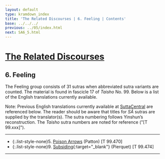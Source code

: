 ```yaml
---
layout: default
type: kramdown_index
title: 'The Related Discourses | 6. Feeling | Contents'
base: ../../../
previous: ../05/index.html
next: SA6_5.html
---
```


# [The Related Discourses](../index.html)
## 6. Feeling

The Feeling group consists of 31 sutras when abbreviated sutra variants are counted. The material is found in fascicle 17 of *Taisho* No. 99. Below is a list of the English translations currently available.

Note: Previous English translations currently available at <a href="https://suttacentral.net/" target="_blank">SuttaCentral</a> are referenced below. The reader should be aware that titles for *SĀ* sutras are supplied by the translator(s). The sutra numbering follows Yinshun’s reconstruction. The *Taisho* sutra numbers are noted for reference ("[T 99.xxx]").

---

* {:.list-style-none}5\. [Poison Arrows](SA6_5.html) (Patton) [T 99.470]
      <!--<li>6. Planting a Tree <span class="links">[T 99.471]</span></li>
      <li>7. Planting a Tree <span class="links">[T 99.472]</span></li>
      <li>8. Planting a Tree <span class="links">[T 99.473]</span></li>
      -->
* {:.list-style-none}9\. [Subsiding](https://suttacentral.net/sa474/en/pierquet){:target="_blank"} (Pierquet) [T 99.474]
      <!--
          <li>10. Planting a Tree <span class="links">[T 99.475]</span></li>
          <li>11. Planting a Tree <span class="links">[T 99.475]</span></li>
          <li>12. Planting a Tree <span class="links">[T 99.475]</span></li>
          <li>13. Planting a Tree <span class="links">[T 99.475]</span></li>
          <li>14. Planting a Tree <span class="links">[T 99.475]</span></li>
          <li>15. Planting a Tree <span class="links">[T 99.475]</span></li>
          <li>16. Planting a Tree <span class="links">[T 99.475]</span></li>
          <li>17. Planting a Tree <span class="links">[T 99.476]</span></li>
          <li>18. Planting a Tree <span class="links">[T 99.477]</span></li>
          <li>19. The Realms <span class="links">[T 99.478]</span></li>
          <li>20. Planting a Tree <span class="links">[T 99.479]</span></li>
          <li>21. Planting a Tree <span class="links">[T 99.480]</span></li>
          <li>22. Planting a Tree <span class="links">[T 99.480]</span></li>
          <li>23. Planting a Tree <span class="links">[T 99.481]</span></li>
          <li>24. Planting a Tree <span class="links">[T 99.482]</span></li>
          <li>25. Planting a Tree <span class="links">[T 99.483]</span></li>
          <li>26. Planting a Tree <span class="links">[T 99.484]</span></li>
          <li>27. Planting a Tree <span class="links">[T 99.485]</span></li>
          <li>28. Planting a Tree <span class="links">[T 99.486]</span></li>
          <li>29. Planting a Tree <span class="links">[T 99.487]</span></li>
          <li>30. Planting a Tree <span class="links">[T 99.488]</span></li>
          <li>31. Planting a Tree <span class="links">[T 99.489]</span></li>
      -->

---
